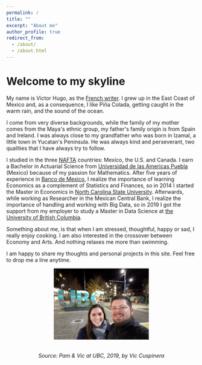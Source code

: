 ```yaml
---
permalink: /
title: ""
excerpt: "About me"
author_profile: true
redirect_from: 
  - /about/
  - /about.html
---
```


# Welcome to my skyline

My name is Victor Hugo, as the [French writer](https://en.wikipedia.org/wiki/Victor_Hugo). I grew up in the East Coast of Mexico and, as a consequence, I like Piña Colada, getting caught in the warm rain, and the sound of the ocean.

I come from very diverse backgrounds, while the family of my mother comes from the Maya's ethnic group, my father's family origin is from Spain and Ireland. I was always close to my grandfather who was born in Izamal, a little town in Yucatan's Peninsula. He was always kind and perseverant, two qualities that I have always try to follow.

I studied in the three [NAFTA](https://en.wikipedia.org/wiki/United_States–Mexico–Canada_Agreement) countries: Mexico, the U.S. and Canada. I earn a Bachelor in Actuarial Science from [Universidad de las Americas Puebla](https://www.udlap.mx/ofertaacademica/Default.aspx?cveCarrera=LAT&idioma=2) (Mexico) because of my passion for Mathematics. After five years of experience in [Banco de Mexico](https://www.banxico.org.mx/indexen.html), I realize the importance of learning Economics as a complement of Statistics and Finances, so in 2014 I started the Master in Economics in [North Carolina State University](https://poole.ncsu.edu/gradecon/). Afterwards, while working as Researcher in the Mexican Central Bank, I realize the importance of handling and working with Big Data, so in 2019 I got the support from my employer to study a Master in Data Science at [the University of British Columbia](https://masterdatascience.ubc.ca).

Something about me, is that when I am stressed, thoughtful, happy or sad, I really enjoy cooking. I am also interested in the crossover between Economy and Arts. And nothing relaxes me more than swimming.

I am happy to share my thoughts and personal projects in this site. Feel free to drop me a line anytime.

<center>
<img src="/images/vic&pam_ubc.jpg" alt="cohort" width="50%" height="50%"/>  
<br>
<br>
<p style="font-style: italic;">Source: Pam & Vic at UBC, 2019, by Vic Cuspinera</p>
</center>
